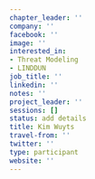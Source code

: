 ```yaml
---
chapter_leader: ''
company: ''
facebook: ''
image: ''
interested_in:
- Threat Modeling
- LINDDUN
job_title: ''
linkedin: ''
notes: ''
project_leader: ''
sessions: []
status: add details
title: Kim Wuyts
travel-from: ''
twitter: ''
type: participant
website: ''
---
```


<!-- put more details about participant here -->